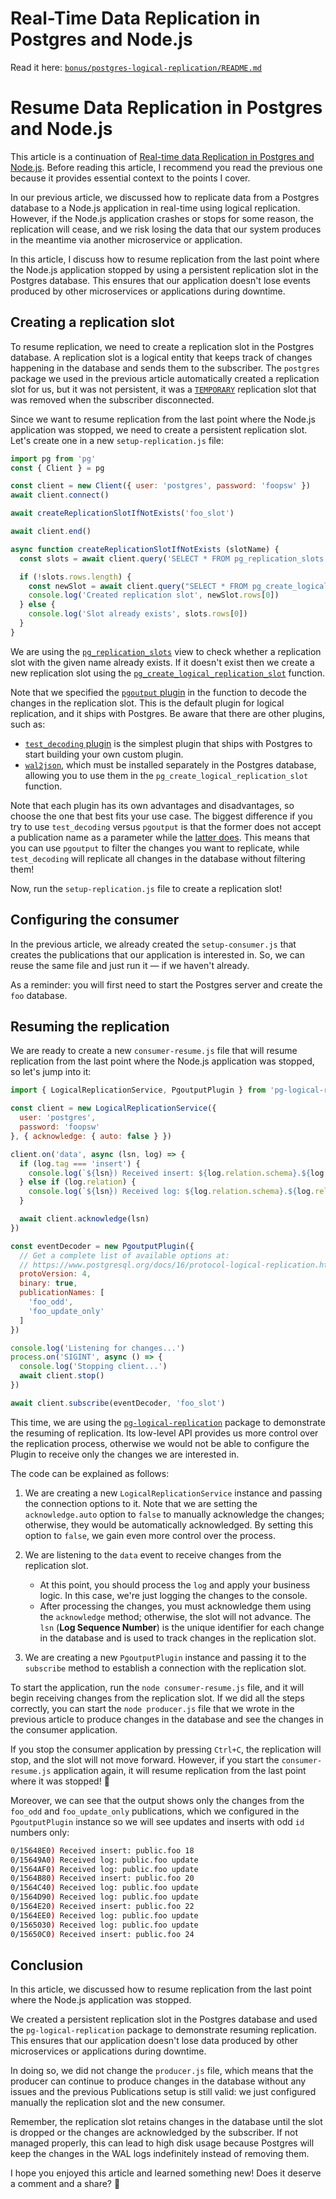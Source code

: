 # Real-Time Data Replication in Postgres and Node.js

Read it here: [`bonus/postgres-logical-replication/README.md`](../bonus/postgres-logical-replication/README.md)

# Resume Data Replication in Postgres and Node.js

This article is a continuation of [Real-time data Replication in Postgres and Node.js](https://backend.cafe/real-time-data-replication-in-postgres-and-nodejs). Before reading this article, I recommend you read the previous one because it provides essential context to the points I cover.

In our previous article, we discussed how to replicate data from a Postgres database to a Node.js application in real-time using logical replication. However, if the Node.js application crashes or stops for some reason, the replication will cease, and we risk losing the data that our system produces in the meantime via another microservice or application.

In this article, I discuss how to resume replication from the last point where the Node.js application stopped
by using a persistent replication slot in the Postgres database. This ensures that our application doesn't lose events produced by other microservices or applications during downtime.


## Creating a replication slot

To resume replication, we need to create a replication slot in the Postgres database. A replication slot is a logical entity that keeps track of changes happening in the database and sends them to the subscriber. The `postgres` package we used in the previous article automatically created a replication slot for us, but it was not persistent, it was a [`TEMPORARY`](https://www.postgresql.org/docs/16/view-pg-replication-slots.html) replication slot that was removed when the subscriber disconnected.

Since we want to resume replication from the last point where the Node.js application was stopped, we need to create a persistent replication slot. Let's create one in a new `setup-replication.js` file:

```js
import pg from 'pg'
const { Client } = pg

const client = new Client({ user: 'postgres', password: 'foopsw' })
await client.connect()

await createReplicationSlotIfNotExists('foo_slot')

await client.end()

async function createReplicationSlotIfNotExists (slotName) {
  const slots = await client.query('SELECT * FROM pg_replication_slots WHERE slot_name = $1', [slotName])

  if (!slots.rows.length) {
    const newSlot = await client.query("SELECT * FROM pg_create_logical_replication_slot($1, 'pgoutput')", [slotName])
    console.log('Created replication slot', newSlot.rows[0])
  } else {
    console.log('Slot already exists', slots.rows[0])
  }
}
```

We are using the [`pg_replication_slots`](https://www.postgresql.org/docs/16/view-pg-replication-slots.html) view to check whether a replication slot with the given name already exists. If it doesn't exist then we create a new replication slot using the [`pg_create_logical_replication_slot`](https://www.postgresql.org/docs/16/functions-admin.html#FUNCTIONS-REPLICATION) function.

Note that we specified the [`pgoutput` plugin](https://www.postgresql.org/docs/16/protocol-logical-replication.html) in the function to decode the changes in the replication slot. This is the default plugin for logical replication, and it ships with Postgres.
Be aware that there are other plugins, such as:
- [`test_decoding` plugin](https://www.postgresql.org/docs/16/test-decoding.html) is the simplest plugin that ships with Postgres to start building your own custom plugin.
- [`wal2json`](https://packages.ubuntu.com/noble/postgresql-16-wal2json), which must be installed separately in the Postgres database, allowing you to use them in the `pg_create_logical_replication_slot` function.

Note that each plugin has its own advantages and disadvantages, so choose the one that best fits your use case.
The biggest difference if you try to use `test_decoding` versus `pgoutput` is that the former does not accept a publication name
as a parameter while the [latter does](https://github.com/postgres/postgres/blob/3c469a939cf1cc95b136653e7c6e27e472dc0472/src/backend/replication/pgoutput/pgoutput.c#L449-L452). This means that you can use `pgoutput` to filter the changes you want to replicate, while `test_decoding` will replicate all changes in the database without filtering them!

Now, run the `setup-replication.js` file to create a replication slot!

## Configuring the consumer

In the previous article, we already created the `setup-consumer.js` that creates the publications that
our application is interested in. So, we can reuse the same file and just run it — if we haven't already.

As a reminder: you will first need to start the Postgres server and create the `foo` database.

## Resuming the replication

We are ready to create a new `consumer-resume.js` file that will resume replication from the last point where the Node.js application was stopped, so let's jump into it:

```js
import { LogicalReplicationService, PgoutputPlugin } from 'pg-logical-replication'

const client = new LogicalReplicationService({
  user: 'postgres',
  password: 'foopsw'
}, { acknowledge: { auto: false } })

client.on('data', async (lsn, log) => {
  if (log.tag === 'insert') {
    console.log(`${lsn}) Received insert: ${log.relation.schema}.${log.relation.name} ${log.new.id}`)
  } else if (log.relation) {
    console.log(`${lsn}) Received log: ${log.relation.schema}.${log.relation.name} ${log.tag}`)
  }

  await client.acknowledge(lsn)
})

const eventDecoder = new PgoutputPlugin({
  // Get a complete list of available options at:
  // https://www.postgresql.org/docs/16/protocol-logical-replication.html
  protoVersion: 4,
  binary: true,
  publicationNames: [
    'foo_odd',
    'foo_update_only'
  ]
})

console.log('Listening for changes...')
process.on('SIGINT', async () => {
  console.log('Stopping client...')
  await client.stop()
})

await client.subscribe(eventDecoder, 'foo_slot')
```

This time, we are using the [`pg-logical-replication`](https://www.npmjs.com/package/pg-logical-replication) package to demonstrate the resuming of replication. Its low-level API provides us more control over the replication process,
otherwise we would not be able to configure the Plugin to receive only the changes we are interested in.

The code can be explained as follows:

1. We are creating a new `LogicalReplicationService` instance and passing the connection options to it. Note that we are setting the `acknowledge.auto` option to `false` to manually acknowledge the changes; otherwise, they would be automatically acknowledged. By setting this option to `false`, we gain even more control over the process.

2. We are listening to the `data` event to receive changes from the replication slot.
   - At this point, you should process the `log` and apply your business logic. In this case, we're just logging the changes to the console.
   - After processing the changes, you must acknowledge them using the `acknowledge` method; otherwise, the slot will not advance. The `lsn` (**Log Sequence Number**) is the unique identifier for each change in the database and is used to track changes in the replication slot.

3. We are creating a new `PgoutputPlugin` instance and passing it to the `subscribe` method to establish a connection with the replication slot.

To start the application, run the `node consumer-resume.js` file, and it will begin receiving changes from the replication slot. If we did all the steps correctly, you can start the `node producer.js` file that we
wrote in the previous article to produce changes in the database and see the changes in the consumer application.

If you stop the consumer application by pressing `Ctrl+C`, the replication will stop, and the slot will not move forward. However, if you start the `consumer-resume.js` application again, it will resume replication from the last point where it was stopped! 🎉

Moreover, we can see that the output shows only the changes from the `foo_odd` and `foo_update_only` publications, which we configured in the `PgoutputPlugin` instance so we will see updates and inserts with odd `id` numbers only:

```sh
0/15648E0) Received insert: public.foo 18
0/15649A0) Received log: public.foo update
0/1564AF0) Received log: public.foo update
0/1564B80) Received insert: public.foo 20
0/1564C40) Received log: public.foo update
0/1564D90) Received log: public.foo update
0/1564E20) Received insert: public.foo 22
0/1564EE0) Received log: public.foo update
0/1565030) Received log: public.foo update
0/15650C0) Received insert: public.foo 24
```

## Conclusion

In this article, we discussed how to resume replication from the last point where the Node.js application was stopped.

We created a persistent replication slot in the Postgres database and used the `pg-logical-replication` package to demonstrate resuming replication. This ensures that our application doesn't lose data produced by other microservices or applications during downtime.

In doing so, we did not change the `producer.js` file, which means that the producer can continue to produce changes in the database without any issues and the previous Publications setup is still valid: we just configured manually the
replication slot and the new consumer.

Remember, the replication slot retains changes in the database until the slot is dropped or the changes are acknowledged by the subscriber. If not managed properly, this can lead to high disk usage because Postgres will keep the changes in the WAL logs indefinitely instead of removing them.

I hope you enjoyed this article and learned something new!
Does it deserve a comment and a share? 🚀
